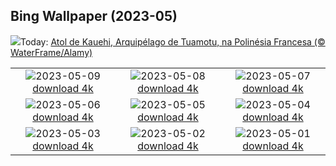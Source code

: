 ## Bing Wallpaper (2023-05)
![](https://www.bing.com/th?id=OHR.Atoll_PT-BR4064286054_UHD.jpg&w=1000)Today: [Atol de Kauehi, Arquipélago de Tuamotu, na Polinésia Francesa (© WaterFrame/Alamy)](https://www.bing.com/th?id=OHR.Atoll_PT-BR4064286054_UHD.jpg)

|      |      |      |
| :----: | :----: | :----: |
|![](https://www.bing.com/th?id=OHR.TheChaps_PT-BR3805944610_UHD.jpg&pid=hp&w=384&h=216&rs=1&c=4)2023-05-09 [download 4k](https://www.bing.com/th?id=OHR.TheChaps_PT-BR3805944610_UHD.jpg)|![](https://www.bing.com/th?id=OHR.SealLaughing_PT-BR3611435433_UHD.jpg&pid=hp&w=384&h=216&rs=1&c=4)2023-05-08 [download 4k](https://www.bing.com/th?id=OHR.SealLaughing_PT-BR3611435433_UHD.jpg)|![](https://www.bing.com/th?id=OHR.HwangmaesanAzaleas_PT-BR1848101696_UHD.jpg&pid=hp&w=384&h=216&rs=1&c=4)2023-05-07 [download 4k](https://www.bing.com/th?id=OHR.HwangmaesanAzaleas_PT-BR1848101696_UHD.jpg)|
|![](https://www.bing.com/th?id=OHR.Popocatepetl_PT-BR1206870374_UHD.jpg&pid=hp&w=384&h=216&rs=1&c=4)2023-05-06 [download 4k](https://www.bing.com/th?id=OHR.Popocatepetl_PT-BR1206870374_UHD.jpg)|![](https://www.bing.com/th?id=OHR.RebelBase_PT-BR6000097788_UHD.jpg&pid=hp&w=384&h=216&rs=1&c=4)2023-05-05 [download 4k](https://www.bing.com/th?id=OHR.RebelBase_PT-BR6000097788_UHD.jpg)|![](https://www.bing.com/th?id=OHR.ThreeWildebeest_PT-BR5590684985_UHD.jpg&pid=hp&w=384&h=216&rs=1&c=4)2023-05-04 [download 4k](https://www.bing.com/th?id=OHR.ThreeWildebeest_PT-BR5590684985_UHD.jpg)|
|![](https://www.bing.com/th?id=OHR.KlostersSerneus_PT-BR5752952274_UHD.jpg&pid=hp&w=384&h=216&rs=1&c=4)2023-05-03 [download 4k](https://www.bing.com/th?id=OHR.KlostersSerneus_PT-BR5752952274_UHD.jpg)|![](https://www.bing.com/th?id=OHR.QuebecCityBridge_PT-BR5681899847_UHD.jpg&pid=hp&w=384&h=216&rs=1&c=4)2023-05-02 [download 4k](https://www.bing.com/th?id=OHR.QuebecCityBridge_PT-BR5681899847_UHD.jpg)|![](https://www.bing.com/th?id=OHR.ExteriorPreservationHall_PT-BR5718704073_UHD.jpg&pid=hp&w=384&h=216&rs=1&c=4)2023-05-01 [download 4k](https://www.bing.com/th?id=OHR.ExteriorPreservationHall_PT-BR5718704073_UHD.jpg)|
